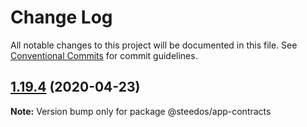 # Change Log

All notable changes to this project will be documented in this file.
See [Conventional Commits](https://conventionalcommits.org) for commit guidelines.

## [1.19.4](https://github.com/steedos/steedos-contracts-app/compare/v1.19.3...v1.19.4) (2020-04-23)

**Note:** Version bump only for package @steedos/app-contracts

